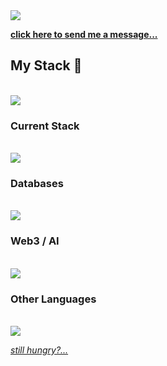 <img src='https://komarev.com/ghpvc/?username=coreydemarse&color=008080' />

**[click here to send me a message...](https://coreydemarse.com/contact.html)**

## My Stack 🥞 
<br />
<img src="https://skillicons.dev/icons?i=linux,vscode,git,docker,nginx" />

### Current Stack
<br />
<img src="https://skillicons.dev/icons?i=vue,bun,ts,ruby,zig,rust" />

### Databases
<br />
<img src="https://skillicons.dev/icons?i=postgres,redis,mongodb" />

### Web3 / AI
<br />
<img src="https://skillicons.dev/icons?i=wasm,tensorflow,solidity,python"/>

### Other Languages
<br />
<img src="https://skillicons.dev/icons?i=elixir,cs,php,bash"/>

*[still hungry?...](https://github.com/stars/coreydemarse/lists/my-stack)*
